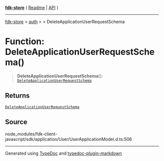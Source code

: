 [**fdk-store**](../../../README.md) ( [Readme](../../../README.md) \| [API](../../../API.md) )

---

[fdk-store](../../../API.md) > [auth](../../README.md) > [<internal>](../README.md) > DeleteApplicationUserRequestSchema

# Function: DeleteApplicationUserRequestSchema()

> **DeleteApplicationUserRequestSchema**(): [`DeleteApplicationUserRequestSchema`](../type-aliases/type-alias.DeleteApplicationUserRequestSchema.md)

## Returns

[`DeleteApplicationUserRequestSchema`](../type-aliases/type-alias.DeleteApplicationUserRequestSchema.md)

## Source

node_modules/fdk-client-javascript/sdk/application/User/UserApplicationModel.d.ts:506

---

Generated using [TypeDoc](https://typedoc.org/) and [typedoc-plugin-markdown](https://www.npmjs.com/package/typedoc-plugin-markdown)
